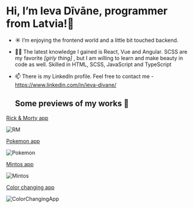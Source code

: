  # Hi, I’m Ieva Dīvāne, programmer from Latvia!:wave:
 
- :sunny: I’m enjoying the frontend world and a little bit touched backend.
- :woman_student: The latest knowledge I gained is React, Vue and Angular. SCSS are my favorite *[girly thing]* , but I am willing to learn and make beauty in code as well. Skilled in HTML, SCSS, JavaScript and TypeScript
- 📫 There is my LinkedIn profile. Feel free to contact me - https://www.linkedin.com/in/ieva-divane/
 
     ## Some previews of my works 👀

[Rick & Morty app](https://github.com/IevaDivane/Rick-Morty)

![RM](https://user-images.githubusercontent.com/82842403/173300945-f23c0367-d6ca-404a-9579-e38a01d3b84b.gif)

[Pokemon app](https://github.com/IevaDivane/Pokemon)

![Pokemon](https://user-images.githubusercontent.com/82842403/173300973-eccd7a29-9add-4520-a7a1-23c5ad503ad7.gif)

[Mintos app](https://github.com/IevaDivane/Mintos)

![Mintos](https://user-images.githubusercontent.com/82842403/173300996-fcf75c0f-1492-4613-ae93-6e9f6be01167.gif)

[Color changing app](https://github.com/IevaDivane/Body-color-change-application)

![ColorChangingApp](https://user-images.githubusercontent.com/82842403/173301018-9e52ce6a-db54-46ca-8631-1d3e5238d262.gif)

